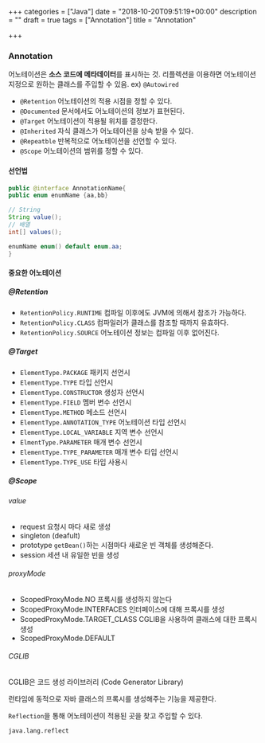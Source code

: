 +++
categories = ["Java"]
date = "2018-10-20T09:51:19+00:00"
description = ""
draft = true
tags = ["Annotation"]
title = "Annotation"

+++
### Annotation

어노테이션은 **소스 코드에 메타데이터**를 표시하는 것. 리플렉션을 이용하면 어노테이션 지정으로 원하는 클래스를 주입할 수 있음. ex) `@Autowired`

* `@Retention` 어노테이션의 적용 시점을 정할 수 있다.
* `@Documented` 문서에서도 어노테이션의 정보가 표현된다.
* `@Target` 어노테이션이 적용될 위치를 결정한다.
* `@Inherited` 자식 클래스가 어노테이션을 상속 받을 수 있다.
* `@Repeatble` 반복적으로 어노테이션을 선언할 수 있다.
* `@Scope` 어노테이션의 범위를 정할 수 있다.

#### 선언법

```java
public @interface AnnotationName{
public enum enumName {aa,bb}

// String
String value();
// 배열
int[] values();

enumName enum() default enum.aa;
}
```

#### 중요한 어노테이션

##### @Retention

* `RetentionPolicy.RUNTIME` 컴파일 이후에도 JVM에 의해서 참조가 가능하다.
* `RetentionPolicy.CLASS` 컴파일러가 클래스를 참조할 때까지 유효하다.
* `RetentionPolicy.SOURCE` 어노테이션 정보는 컴파일 이후 없어진다.

##### @Target

* `ElementType.PACKAGE` 패키지 선언시
* `ElementType.TYPE` 타입 선언시
* `ElementType.CONSTRUCTOR` 생성자 선언시
* `ElementType.FIELD` 멤버 변수 선언시
* `ElementType.METHOD` 메소드 선언시
* `ElementType.ANNOTATION_TYPE` 어노테이션 타입 선언시
* `ElementType.LOCAL_VARIABLE` 지역 변수 선언시
* `ElmentType.PARAMETER` 매개 변수 선언시
* `ElementType.TYPE_PARAMETER` 매개 변수 타입 선언시
* `ElementType.TYPE_USE` 타입 사용시

##### @Scope

###### value

* request 요청시 마다 새로 생성
* singleton (deafult)
* prototype `getBean()`하는 시점마다 새로운 빈 객체를 생성해준다.
* session 세션 내 유일한 빈을 생성

###### proxyMode

* ScopedProxyMode.NO 프록시를 생성하지 않는다
* ScopedProxyMode.INTERFACES 인터페이스에 대해 프록시를 생성
* ScopedProxyMode.TARGET_CLASS CGLIB을 사용하여 클래스에 대한 프록시 생성
* ScopedProxyMode.DEFAULT

###### CGLIB

CGLIB은 코드 생성 라이브러리 (Code Generator Library)

런타임에 동적으로 자바 클래스의 프록시를 생성해주는 기능을 제공한다.

`Reflection`을 통해 어노테이션이 적용된 곳을 찾고 주입할 수 있다. 

`java.lang.reflect`